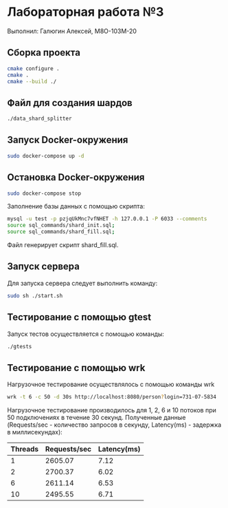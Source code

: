 # Лабораторная работа №3 #

Выполнил: Галюгин Алексей, М8О-103М-20

## Сборка проекта ##

```bash
cmake configure .
cmake .
cmake --build ./
```

## Файл для создания шардов ##

```bash
./data_shard_splitter
```

## Запуск Docker-окружения ##

```bash
sudo docker-compose up -d
```

## Остановка Docker-окружения ##

```bash
sudo docker-compose stop
```

Заполнение базы данных с помощью скрипта:

```bash
mysql -u test -p pzjqUkMnc7vfNHET -h 127.0.0.1 -P 6033 --comments
source sql_commands/shard_init.sql;
source sql_commands/shard_fill.sql;
```

Файл генерирует скрипт shard_fill.sql.

## Запуск сервера ##

Для запуска сервера следует выполнить команду:

```bash
sudo sh ./start.sh
```

## Тестирование с помощью gtest ##

Запуск тестов  осуществляется с помощью команды:

```bash
./gtests
```

## Тестирование с помощью wrk ##

Нагрузочное тестирование осуществлялось с помощью команды wrk

```bash
wrk -t 6 -c 50 -d 30s http://localhost:8080/person?login=731-07-5834 
```

Нагрузочное тестирование производилось для 1, 2, 6  и  10 потоков при 50 подключениях в течение 30 секунд. Полученные данные (Requests/sec - количество запросов в секунду, Latency(ms) - задержка в миллисекундах):

Threads | Requests/sec | Latency(ms)
---     | ---          | ---
1       | 2605.07      | 7.12
2       | 2700.37      | 6.02
6       | 2611.14      | 6.53
10      | 2495.55      | 6.71
